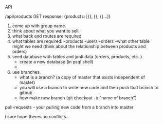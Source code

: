 API

/api/products GET
response: {products: [{}, {}, {}...]}

1. come up with group name.
2. think about what you want to sell.
3. what back end routes are required
4. what tables are required:
   -products
   -users
   -orders
   -what other table might we need (think about the relationship between products and orders)
5. seed database with tables and junk data (orders, products, etc..)
   - create a new database (in psql shell)
   -
6. use branches.
   - what is a branch? (a copy of master that exists independent of master)
   - you will use a branch to write new code and then push that branch to github
   - how make new branch (git checkout -b "name of branch")

pull-requests - your pulling new code from a branch into master

i sure hope theres no conflicts...
